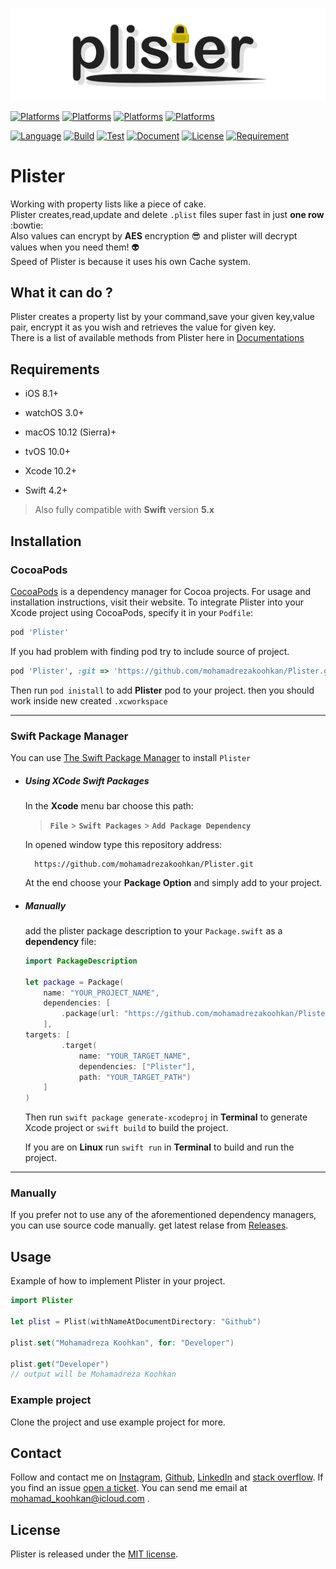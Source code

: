 
![Plister works with plists like a piece of cake](https://raw.githubusercontent.com/mohamadrezakoohkan/Plister/master/Plister.png)

[![Platforms](https://img.shields.io/badge/platform-iOS-brightgreen.svg)](https://github.com/mohamadrezakoohkan/Plister/blob/master/README.md#requirements)
[![Platforms](https://img.shields.io/badge/platform-macOS-brightgreen.svg)](https://github.com/mohamadrezakoohkan/Plister/blob/master/README.md#requirements)
[![Platforms](https://img.shields.io/badge/platform-watchOS-brightgreen.svg)](https://github.com/mohamadrezakoohkan/Plister/blob/master/README.md#requirements)
[![Platforms](https://img.shields.io/badge/platform-tvOS-brightgreen.svg)](https://github.com/mohamadrezakoohkan/Plister/blob/master/README.md#requirements)


[![Language](https://img.shields.io/badge/language-Swift_5.0-orange.svg)](https://github.com/mohamadrezakoohkan/Plister/blob/master/README.md#requirements)
[![Build](https://img.shields.io/badge/build-passing-brightgreen)](https://github.com/mohamadrezakoohkan/Plister/releases)
[![Test](https://img.shields.io/badge/test-passing-brightgreen)](https://github.com/mohamadrezakoohkan/Plister/tree/master/PlisterTests)
[![Document](https://img.shields.io/badge/docs-100%25-brightgreen)](https://mohamadrezakoohkan.github.io/Plister/)
[![License](https://img.shields.io/badge/license-MIT-blue.svg)](https://github.com/mohamadrezakoohkan/Plister/blob/master/LICENSE.md)
[![Requirement](https://img.shields.io/badge/requirements-up%20to%20date-blue)](https://github.com/mohamadrezakoohkan/Plister/blob/master/README.md#requirements)

# Plister
Working with property lists like a piece of cake.  
Plister creates,read,update and delete `.plist` files super fast in just **one row** :bowtie:  
Also values can encrypt by **AES** encryption :sunglasses: and plister will decrypt values when you need them! :alien:  
Speed of Plister is because it uses his own Cache system.

## What it can do ?

Plister creates a property list by your command,save your given key,value pair, encrypt it as you wish and retrieves the value for given key.   
There is a list of available methods from Plister here in [Documentations](https://mohamadrezakoohkan.github.io/Plister/)

## Requirements
- iOS 8.1+ 
- watchOS 3.0+
- macOS 10.12 (Sierra)+
- tvOS 10.0+

- Xcode 10.2+
- Swift 4.2+
>  Also fully compatible with **Swift** version **5.x**

## Installation

### CocoaPods

[CocoaPods](https://cocoapods.org) is a dependency manager for Cocoa projects. For usage and installation instructions, visit their website. To integrate Plister into your Xcode project using CocoaPods, specify it in your `Podfile`:

```ruby
pod 'Plister'
```

If you had problem with finding pod try to include source of project.

```ruby
pod 'Plister', :git => 'https://github.com/mohamadrezakoohkan/Plister.git'
```

Then run `pod inistall` to add **Plister** pod to your project. then you should work inside new created `.xcworkspace`

---
### Swift Package Manager

You can use [The Swift Package Manager](https://swift.org/package-manager) to install `Plister`

- ##### Using XCode Swift Packages

    In the **Xcode** menu bar choose this path:
    > **`File`** > **`Swift Packages`** > **`Add Package Dependency`**

    In opened window type this repository address:

        https://github.com/mohamadrezakoohkan/Plister.git
 
     At the end choose your **Package Option** and simply add to your project.

- ##### Manually

    add the plister package description to your `Package.swift` as a **dependency** file:

    ```swift
    import PackageDescription

    let package = Package(
        name: "YOUR_PROJECT_NAME",
        dependencies: [
            .package(url: "https://github.com/mohamadrezakoohkan/Plister.git", from: "1.0.4"),
        ],
    targets: [
            .target(
                name: "YOUR_TARGET_NAME",
                dependencies: ["Plister"],
                path: "YOUR_TARGET_PATH")
        ]
    )
     ```
    Then run `swift package generate-xcodeproj` in **Terminal** to generate Xcode project or `swift build` to build the project.

    If you are on **Linux** run `swift run` in **Terminal** to build and run the project.

---

### Manually

If you prefer not to use any of the aforementioned dependency managers, you can use source code manually. get latest relase from [Releases](https://github.com/mohamadrezakoohkan/Plister/releases).



## Usage

Example of how to implement Plister in your project.

```swift
import Plister

let plist = Plist(withNameAtDocumentDirectory: "Github")

plist.set("Mohamadreza Koohkan", for: "Developer")

plist.get("Developer")
// output will be Mohamadreza Koohkan

```

### Example project

Clone the project and use example project  for more.


## Contact

Follow and contact me on [Instagram](https://www.instagram.com/mohamadreza.codes/),  [Github](https://github.com/mohamadrezakoohkan), [LinkedIn](https://www.linkedin.com/in/mohammad-reza-koohkan-558306160/) and [stack overflow](https://stackoverflow.com/users/9706268/mohamad-reza-koohkan?tab=profile). If you find an issue [open a ticket](https://github.com/mohamadrezakoohkan/Plister/issues/new). You can send me email at mohamad_koohkan@icloud.com .

## License
Plister is released under the [MIT license](https://github.com/mohamadrezakoohkan/Plister/blob/master/LICENSE.md).
